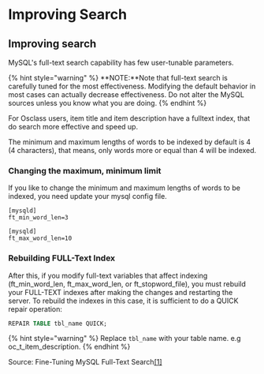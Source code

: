 # Improving Search

## Improving search <a id="firstHeading"></a>

MySQL's full-text search capability has few user-tunable parameters.

{% hint style="warning" %}
**NOTE:**Note that full-text search is carefully tuned for the most effectiveness. Modifying the default behavior in most cases can actually decrease effectiveness. Do not alter the MySQL sources unless you know what you are doing.
{% endhint %}

For Osclass users, item title and item description have a fulltext index, that do search more effective and speed up.

The minimum and maximum lengths of words to be indexed by default is 4 \(4 characters\), that means, only words more or equal than 4 will be indexed.

### Changing the maximum, minimum limit

If you like to change the minimum and maximum lengths of words to be indexed, you need update your mysql config file.

```text
[mysqld]
ft_min_word_len=3
```

```text
[mysqld]
ft_max_word_len=10
```

### Rebuilding FULL-Text Index

After this, if you modify full-text variables that affect indexing \(ft\_min\_word\_len, ft\_max\_word\_len, or ft\_stopword\_file\), you must rebuild your FULL-TEXT indexes after making the changes and restarting the server. To rebuild the indexes in this case, it is sufficient to do a QUICK repair operation:

```sql
REPAIR TABLE tbl_name QUICK;
```

{% hint style="warning" %}
Replace `tbl_name` with your table name. e.g oc\_t\_item\_description.
{% endhint %}

  
Source: Fine-Tuning MySQL Full-Text Search[\[1\]](http://dev.mysql.com/doc/refman/5.1/en/fulltext-fine-tuning.html)

